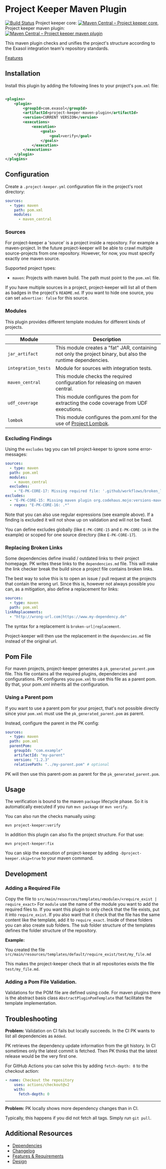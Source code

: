 # Project Keeper Maven Plugin

[![Build Status](https://github.com/exasol/project-keeper-maven-plugin/actions/workflows/ci-build.yml/badge.svg)](https://github.com/exasol/project-keeper-maven-plugin/actions/workflows/ci-build.yml)
Project keeper core: [![Maven Central – Project keeper core](https://img.shields.io/maven-central/v/com.exasol/project-keeper-core)](https://search.maven.org/artifact/com.exasol/project-keeper-core), Project keeper maven plugin: [![Maven Central – Project keeper maven plugin](https://img.shields.io/maven-central/v/com.exasol/project-keeper-maven-plugin)](https://search.maven.org/artifact/com.exasol/project-keeper-maven-plugin)

This maven plugin checks and unifies the project's structure according to the Exasol integration team's repository standards.

[Features](doc/system_requirements.md)

## Installation

Install this plugin by adding the following lines to your project's `pom.xml` file:

```xml

<plugins>
    <plugin>
        <groupId>com.exasol</groupId>
        <artifactId>project-keeper-maven-plugin</artifactId>
        <version>CURRENT VERSION</version>
        <executions>
            <execution>
                <goals>
                    <goal>verify</goal>
                </goals>
            </execution>
        </executions>
    </plugin>
</plugins>
```

## Configuration

Create a `.project-keeper.yml` configuration file in the project's root directory:

```yml
sources:
  - type: maven
    path: pom.xml
    modules:
      - maven_central
```

### Sources

For project-keeper a 'source' is a project inside a repository. For example a maven-project. In the future project-keeper will be able to crawl multiple source-projects from one repository. However, for now, you must specify exactly one maven source.

Supported project types:

* `maven`: Projects with maven build. The path must point to the `pom.xml` file.

If you have multiple sources in a project, project-keeper will list all of them as badges in the project's `README.md`. If you want to hide one source, you can set `advertise: false` for this source.

### Modules

This plugin provides different template modules for different kinds of projects.

| Module              | Description                                                                                                 |
|---------------------|-------------------------------------------------------------------------------------------------------------|
| `jar_artifact`      | This module creates a "fat" JAR, containing not only the project binary, but also the runtime dependencies. |
| `integration_tests` | Module for sources with integration tests.                                                                  |
| `maven_central`     | This module checks the required configuration for releasing on maven central.                               |
| `udf_coverage`      | This module configures the pom for extracting the code coverage from UDF executions.                        |
| `lombok`            | This module configures the pom.xml for the use of [Project Lombok](https://projectlombok.org/).             |

### Excluding Findings

Using the `excludes` tag you can tell project-keeper to ignore some error-messages:

```yml
sources:
  - type: maven
  path: pom.xml
  modules:
    - maven_central
  excludes:
    - "E-PK-CORE-17: Missing required file: '.github/workflows/broken_links_checker.yml'."
excludes:
  - "E-PK-CORE-15: Missing maven plugin org.codehaus.mojo:versions-maven-plugin."
  - regex: "E-PK-CORE-16: .*"
```

Note that you can also use regular expressions (see example above). If a finding is excluded it will not show up on validation and will not be fixed.

You can define excludes globally (like `E-PK-CORE-15` and `E-PK-CORE-16` in the example) or scoped for one source directory (like `E-PK-CORE-17`).

### Replacing Broken Links

Some dependencies define invalid / outdated links to their project homepage. PK writes these links to the `dependencies.md` file. This will make the link checker break the build since a project file contains broken links.

The best way to solve this is to open an issue / pull request at the projects that contain the wrong url. Since this is, however not always possible you can, as a mitigation, also define a replacement for links:

```yml
sources:
  - type: maven
  path: pom.xml
linkReplacements:
  - "http://wrong-url.com|https://www.my-dependency.de"
```

The syntax for a replacement is `broken-url|replacement`.

Project-keeper will then use the replacement in the `dependencies.md` file instead of the original url.

## Pom File

For maven projects, project-keeper generates a `pk_generated_parent.pom` file. This file contains all the required plugins, dependencies and configurations. PK configures you `pom.xml` to use this file as a parent pom. By that, your pom.xml inherits all the configuration.

### Using a Parent pom

If you want to use a parent pom for your project, that's not possible directly since your `pom.xml` must use the `pk_generated_parent.pom` as parent.

Instead, configure the parent in the PK config:

```yaml
sources:
  - type: maven
  path: pom.xml
  parentPom:
    groupId: "com.example"
    artifactId: "my-parent"
    version: "1.2.3"
    relativePath: "../my-parent.pom" # optional
```

PK will then use this parent-pom as parent for the `pk_generated_parent.pom`.

## Usage

The verification is bound to the maven `package` lifecycle phase. So it is automatically executed if you run `mvn package` or `mvn verify`.

You can also run the checks manually using:

```shell script
mvn project-keeper:verify
```

In addition this plugin can also fix the project structure. For that use:

```shell script
mvn project-keeper:fix
```

You can skip the execution of project-keeper by adding `-Dproject-keeper.skip=true` to your maven command.

## Development

### Adding a Required File

Copy the file to `src/main/resources/templates/<module>/<require_exist | require_exact>`
For `module` use the name of the module you want to add the required files to. If you want this plugin to only check that the file exists, put it into `require_exist`. If you also want that it check that the file has the same content like the template, add it to `require_exact`. Inside of these folders you can also create sub folders. The sub folder structure of the templates defines the folder structure of the repository.

**Example:**

You created the file `src/main/resources/templates/default/require_exist/test/my_file.md`

This makes the project-keeper check that in all repositories exists the file `test/my_file.md`.

### Adding a Pom File Validation.

Validations for the POM file are defined using code. For maven plugins there is the abstract basis class `AbstractPluginPomTemplate` that facilitates the template implementation.

## Troubleshooting

**Problem:** Validation on CI fails but locally succeeds. In the CI PK wants to list all dependencies as `Added`.

PK retrieves the dependency update information from the git history. In CI sometimes only the latest commit is fetched. Then PK thinks that the latest release would be the very first one.

For GitHub Actions you can solve this by adding `fetch-depth: 0` to the checkout action:

```yaml
- name: Checkout the repository
    uses: actions/checkout@v2
    with:
      fetch-depth: 0
```

---------

**Problem:** PK locally shows more dependency changes than in CI.

Typically, this happens if you did not fetch all tags. Simply run `git pull`.

## Additional Resources

* [Dependencies](dependencies.md)
* [Changelog](doc/changes/changelog.md)
* [Features & Requirements](doc/system_requirements.md)
* [Design](doc/design.md)
